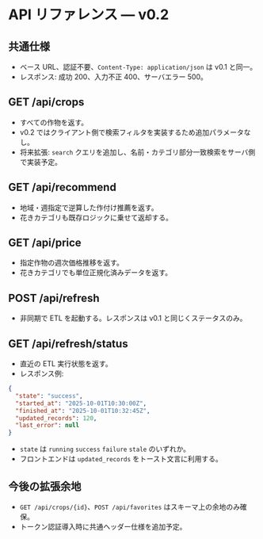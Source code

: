 # API リファレンス — v0.2

## 共通仕様

- ベース URL、認証不要、`Content-Type: application/json` は v0.1 と同一。
- レスポンス: 成功 200、入力不正 400、サーバエラー 500。

## GET /api/crops

- すべての作物を返す。
- v0.2 ではクライアント側で検索フィルタを実装するため追加パラメータなし。
- 将来拡張: `search` クエリを追加し、名前・カテゴリ部分一致検索をサーバ側で実装予定。

## GET /api/recommend

- 地域・週指定で逆算した作付け推薦を返す。
- 花きカテゴリも既存ロジックに乗せて返却する。

## GET /api/price

- 指定作物の週次価格推移を返す。
- 花きカテゴリでも単位正規化済みデータを返す。

## POST /api/refresh

- 非同期で ETL を起動する。レスポンスは v0.1 と同じくステータスのみ。

## GET /api/refresh/status

- 直近の ETL 実行状態を返す。
- レスポンス例:
```json
{
  "state": "success",
  "started_at": "2025-10-01T10:30:00Z",
  "finished_at": "2025-10-01T10:32:45Z",
  "updated_records": 120,
  "last_error": null
}
```
- `state` は `running` `success` `failure` `stale` のいずれか。
- フロントエンドは `updated_records` をトースト文言に利用する。

## 今後の拡張余地

- `GET /api/crops/{id}`、`POST /api/favorites` はスキーマ上の余地のみ確保。
- トークン認証導入時に共通ヘッダー仕様を追加予定。
